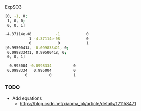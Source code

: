 ExpSO3 
```bash
[0, -1, 0;
 1, 0, 0;
 0, 0, 1]

-4.37114e-08           -1            0
           1 -4.37114e-08            0
           0            0            1
[0.99500418, -0.099833421, 0;
 0.099833421, 0.99500418, 0;
 0, 0, 1]

  0.995004 -0.0998334          0
 0.0998334   0.995004          0
         0          0          1
```

### TODO
* Add equations
    * https://blog.csdn.net/xiaoma_bk/article/details/121158471